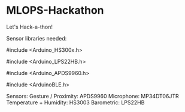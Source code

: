 # MLOPS-Hackathon
Let's Hack-a-thon! 


Sensor libraries needed: 

#include <Arduino_HS300x.h>

#include <Arduino_LPS22HB.h>

#include <Arduino_APDS9960.h>

#include <ArduinoBLE.h>

Sensors:
Gesture / Proximity: APDS9960
Microphone: MP34DT06JTR
Temperature + Humidity: HS3003
Barometric: LPS22HB